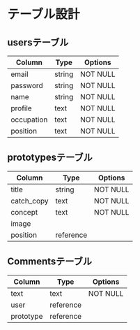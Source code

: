 # テーブル設計

##  usersテーブル

| Column     | Type   | Options  |
| ---------- | ------ | -------- |
| email      | string | NOT NULL |
| password   | string | NOT NULL |
| name       | string | NOT NULL |
| profile    | text   | NOT NULL |
| occupation | text   | NOT NULL |
| position   | text   | NOT NULL |

##  prototypesテーブル

| Column     | Type      | Options  |
| ---------- | --------- | -------- |
| title      | string    | NOT NULL |
| catch_copy | text      | NOT NULL |
| concept    | text      | NOT NULL |
| image      |           |          |
| position   | reference |          |

##  Commentsテーブル

| Column    | Type      | Options  |
| --------- | --------- | -------- |
| text      | text      | NOT NULL |
| user      | reference |          |
| prototype | reference |          |


